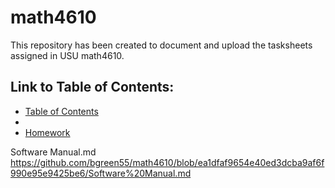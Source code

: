 # math4610

This repository has been created to document and upload the tasksheets assigned in USU math4610.


## Link to Table of Contents:

* [Table of Contents](tableofcontents.md)
* 
* [Homework](homework/Readme.md)




Software Manual.md
https://github.com/bgreen55/math4610/blob/ea1dfaf9654e40ed3dcba9af6f990e95e9425be6/Software%20Manual.md
